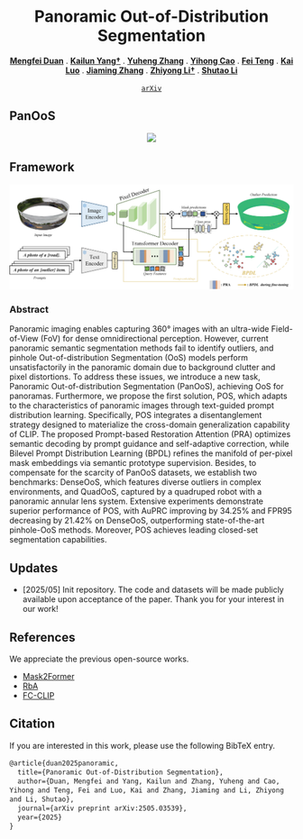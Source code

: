 <p align="center">

  <h1 align="center">Panoramic Out-of-Distribution Segmentation</h1>
  <p align="center">
    <a href="https://github.com/MengfeiD"><strong>Mengfei Duan</strong></a>
    .
    <a href="https://yangkailun.com/"><strong>Kailun Yang†</strong></a>
    .
    <a href=""><strong>Yuheng Zhang</strong></a>
    .
    <a href="https://scholar.google.com/citations?user=j3364z8AAAAJ"><strong>Yihong Cao</strong></a>
    .
    <a href=""><strong>Fei Teng</strong></a>
    .
    <a href="https://github.com/xifen523"><strong>Kai Luo</strong></a>
    .
    <a href="https://github.com/jamycheung"><strong>Jiaming Zhang</strong></a>
    .
    <a href="http://robotics.hnu.edu.cn/info/1071/1515.htm"><strong>Zhiyong Li†</strong></a>
    .
    <a href="https://robotics.hnu.edu.cn/info/1071/1514.htm"><strong>Shutao Li</strong></a>
</p>

<div align="center">
  
[`arXiv`](https://arxiv.org/pdf/2505.03539)
</div>

## PanOoS
<div align=center>
<img src="https://github.com/MengfeiD/PanOoS/blob/main/panOoS.png" >
</div>

## Framework
<div align=center>
<img src="https://github.com/MengfeiD/PanOoS/blob/main/overview.png" >
</div>

### Abstract
Panoramic imaging enables capturing 360° images with an ultra-wide Field-of-View (FoV) for dense omnidirectional perception. However, current panoramic semantic segmentation methods fail to identify outliers, and pinhole Out-of-distribution Segmentation (OoS) models perform unsatisfactorily in the panoramic domain due to background clutter and pixel distortions. To address these issues, we introduce a new task, Panoramic Out-of-distribution Segmentation (PanOoS), achieving OoS for panoramas. Furthermore, we propose the first solution, POS, which adapts to the characteristics of panoramic images through text-guided prompt distribution learning. Specifically, POS integrates a disentanglement strategy designed to materialize the cross-domain generalization capability of CLIP. The proposed Prompt-based Restoration Attention (PRA) optimizes semantic decoding by prompt guidance and self-adaptive correction, while Bilevel Prompt Distribution Learning (BPDL) refines the manifold of per-pixel mask embeddings via semantic prototype supervision. Besides, to compensate for the scarcity of PanOoS datasets, we establish two benchmarks: DenseOoS, which features diverse outliers in complex environments, and QuadOoS, captured by a quadruped robot with a panoramic annular lens system. Extensive experiments demonstrate superior performance of POS, with AuPRC improving by 34.25% and FPR95 decreasing by 21.42% on DenseOoS, outperforming state-of-the-art pinhole-OoS methods. Moreover, POS achieves leading closed-set segmentation capabilities.

## Updates
- [2025/05] Init repository. The code and datasets will be made publicly available upon acceptance of the paper. Thank you for your interest in our work!

## References
We appreciate the previous open-source works.
* [Mask2Former](https://github.com/facebookresearch/Mask2Former)
* [RbA](https://github.com/NazirNayal8/RbA)
* [FC-CLIP](https://github.com/bytedance/fc-clip)

## <a name="Citation"></a>Citation
If you are interested in this work, please use the following BibTeX entry.

```
@article{duan2025panoramic,
  title={Panoramic Out-of-Distribution Segmentation},
  author={Duan, Mengfei and Yang, Kailun and Zhang, Yuheng and Cao, Yihong and Teng, Fei and Luo, Kai and Zhang, Jiaming and Li, Zhiyong and Li, Shutao},
  journal={arXiv preprint arXiv:2505.03539},
  year={2025}
}
```
